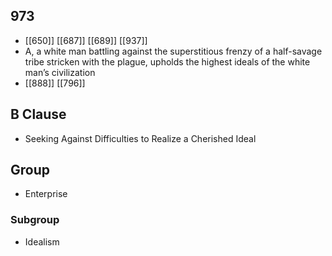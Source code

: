 ## 973
- [[650]] [[687]] [[689]] [[937]] 
- A, a white man battling against the superstitious frenzy of a half-savage tribe stricken with the plague, upholds the highest ideals of the white man’s civilization
- [[888]] [[796]] 

## B Clause
- Seeking Against Difficulties to Realize a Cherished Ideal

## Group
- Enterprise

### Subgroup
- Idealism

